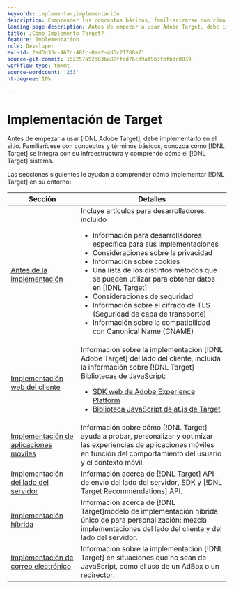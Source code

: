 ```yaml
---
keywords: implementar;implementación
description: Comprender los conceptos básicos, familiarizarse con cómo [!DNL Target] funciona y se integra con su infraestructura, y comprende cómo se realiza el seguimiento de los visitantes.
landing-page-description: Antes de empezar a usar Adobe Target, debe implementarlo en su sitio, comprender algunos conceptos y términos básicos y familiarizarse con cómo [!DNL Target] funciona.
title: ¿Cómo Implemento Target?
feature: Implementation
role: Developer
exl-id: 2ad3d33c-467c-48fc-8aa2-4d5c21708a71
source-git-commit: 152257a52d836a88ffcd76cd9af5b3fbfbdc0839
workflow-type: tm+mt
source-wordcount: '233'
ht-degree: 10%

---
```


# Implementación de Target

Antes de empezar a usar [!DNL Adobe Target], debe implementarlo en el sitio. Familiarícese con conceptos y términos básicos, conozca cómo [!DNL Target] se integra con su infraestructura y comprende cómo el [!DNL Target] sistema.

Las secciones siguientes le ayudan a comprender cómo implementar [!DNL Target] en su entorno:

| Sección | Detalles |
| --- | --- |
| [Antes de la implementación](c-considerations-before-you-implement-target/considerations-before-you-implement-target.md) | Incluye artículos para desarrolladores, incluido<ul><li>Información para desarrolladores específica para sus implementaciones</li><li>Consideraciones sobre la privacidad</li><li>Información sobre cookies<li>Una lista de los distintos métodos que se pueden utilizar para obtener datos en [!DNL Target]</li><li>Consideraciones de seguridad</li><li>Información sobre el cifrado de TLS (Seguridad de capa de transporte)</li><li>Información sobre la compatibilidad con Canonical Name (CNAME)</li></ul> |
| [Implementación web del cliente](/help/main/c-implementing-target/c-implementing-target-for-client-side-web/implement-target-for-client-side-web.md) | Información sobre la implementación [!DNL Adobe Target] del lado del cliente, incluida la información sobre [!DNL Target] Bibliotecas de JavaScript:<ul><li>[SDK web de Adobe Experience Platform](/help/main/c-implementing-target/c-implementing-target-for-client-side-web/aep-web-sdk.md)</li><li>[Biblioteca JavaScript de at.js de Target](/help/main/c-implementing-target/c-implementing-target-for-client-side-web/c-how-atjs-works/how-atjs-works.md)</li></ul> |
| [Implementación de aplicaciones móviles](/help/main/c-target-mobile-app/target-mobile-app.md) | Información sobre cómo [!DNL Target] ayuda a probar, personalizar y optimizar las experiencias de aplicaciones móviles en función del comportamiento del usuario y el contexto móvil. |
| [Implementación del lado del servidor](/help/main/c-implementing-target/c-api-and-sdk-overview/api-and-sdk-overview.md) | Información acerca de [!DNL Target] API de envío del lado del servidor, SDK y [!DNL Target Recommendations] API. |
| [Implementación híbrida](/help/main/c-implementing-target/hybrid-implementation.md) | Información acerca de [!DNL Target]modelo de implementación híbrida único de para personalización: mezcla implementaciones del lado del cliente y del lado del servidor. |
| [Implementación de correo electrónico](c-non-javascript-based-implementation/non-javascript-based-implementation.md) | Información sobre la implementación [!DNL Target] en situaciones que no sean de JavaScript, como el uso de un AdBox o un redirector. |
